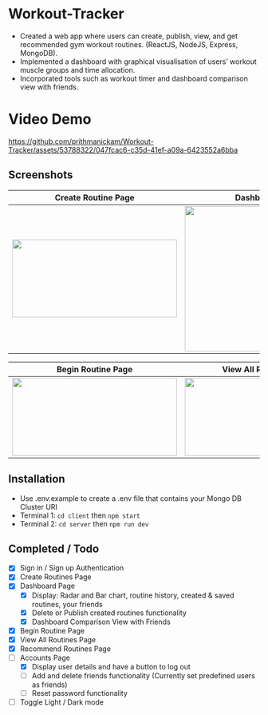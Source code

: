 # Workout-Tracker
- Created a web app where users can create, publish, view, and get recommended gym workout routines. (ReactJS, NodeJS, Express, MongoDB).
- Implemented a dashboard with graphical visualisation of users’ workout muscle groups and time allocation.
-	Incorporated tools such as workout timer and dashboard comparison view with friends. 

# Video Demo
https://github.com/prithmanickam/Workout-Tracker/assets/53788322/047fcac6-c35d-41ef-a09a-6423552a6bba

## Screenshots

| Create Routine Page | Dashboard Page | Dashboard Comparison View with Friends |
| ------------- | ------------- | ------------- |
| <img src="https://github.com/prithmanickam/Workout-Tracker/assets/53788322/2afeaea4-e53b-4f71-8290-fc6c7542ceb6" width="330" height="156" /> | <img src="https://github.com/prithmanickam/Workout-Tracker/assets/53788322/58d94342-52d4-4261-977c-ae4facf03108" width="330" height="291" />| <img src="https://github.com/prithmanickam/Workout-Tracker/assets/53788322/6d643052-cf7f-45ce-b5c3-a1e4dd973797" width="330" height="156" />|



| Begin Routine Page  | View All Routines Page | Recommend Routines Page |
| ------------- | ------------- | ------------- |
| <img src="https://github.com/prithmanickam/Workout-Tracker/assets/53788322/128a0c12-b4bc-4f1f-8b1a-6fd65578b2f4" width="330" height="156" /> | <img src="https://github.com/prithmanickam/Workout-Tracker/assets/53788322/90d66814-0e1c-4ed8-9175-b9da3e236f66" width="330" height="156" />| <img src="https://github.com/prithmanickam/Workout-Tracker/assets/53788322/7a7b916f-89b7-4cc9-a7e6-2f22deb46cd2" width="330" height="156" />|

## Installation
- Use .env.example to create a .env file that contains your Mongo DB Cluster URI
- Terminal 1: `cd client` then `npm start`
- Terminal 2: `cd server` then `npm run dev`

## Completed / Todo
- [x] Sign in / Sign up Authentication
- [x] Create Routines Page
- [x] Dashboard Page 
  - [x] Display: Radar and Bar chart, routine history, created & saved routines, your friends
  - [x] Delete or Publish created routines functionality
  - [x] Dashboard Comparison View with Friends
- [x] Begin Routine Page
- [x] View All Routines Page
- [X] Recommend Routines Page
- [ ] Accounts Page
  - [x] Display user details and have a button to log out
  - [ ] Add and delete friends functionality (Currently set predefined users as friends)
  - [ ] Reset password functionality
- [ ] Toggle Light / Dark mode 
